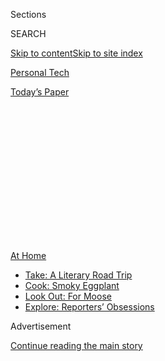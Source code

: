 <div id="app">

<div>

<div>

<div>

<div class="NYTAppHideMasthead css-1q2w90k e1suatyy0">

<div class="section css-ui9rw0 e1suatyy2">

<div class="css-eph4ug er09x8g0">

<div class="css-6n7j50">

</div>

<span class="css-1dv1kvn">Sections</span>

<div class="css-10488qs">

<span class="css-1dv1kvn">SEARCH</span>

</div>

[Skip to content](#site-content)[Skip to site index](#site-index)

</div>

<div id="masthead-section-label" class="css-1wr3we4 eaxe0e00">

[Personal
Tech](https://www.nytimes3xbfgragh.onion/section/technology/personaltech)

</div>

<div class="css-10698na e1huz5gh0">

</div>

</div>

<div id="masthead-bar-one" class="section hasLinks css-15hmgas e1csuq9d3">

<div class="css-uqyvli e1csuq9d0">

</div>

<div class="css-1uqjmks e1csuq9d1">

</div>

<div class="css-9e9ivx">

[](https://myaccount.nytimes3xbfgragh.onion/auth/login?response_type=cookie&client_id=vi)

</div>

<div class="css-1bvtpon e1csuq9d2">

[Today’s
Paper](https://www.nytimes3xbfgragh.onion/section/todayspaper)

</div>

</div>

</div>

</div>

<div data-aria-hidden="false">

<div id="site-content" data-role="main">

<div>

<div class="css-1aor85t" style="opacity:0.000000001;z-index:-1;visibility:hidden">

<div class="css-1hqnpie">

<div class="css-epjblv">

<span class="css-17xtcya">[Personal
Tech](/section/technology/personaltech)</span><span class="css-x15j1o">|</span><span class="css-fwqvlz">Your
Trusty Maps App Can Help You Navigate the
Pandemic</span>

</div>

<div class="css-k008qs">

<div class="css-1iwv8en">

<span class="css-18z7m18"></span>

<div>

</div>

</div>

<span class="css-1n6z4y">https://nyti.ms/2ZP9JiF</span>

<div class="css-1705lsu">

<div class="css-4xjgmj">

<div class="css-4skfbu" data-role="toolbar" data-aria-label="Social Media Share buttons, Save button, and Comments Panel with current comment count" data-testid="share-tools">

  - 
  - 
  - 
  - 
    
    <div class="css-6n7j50">
    
    </div>

  - 

</div>

</div>

</div>

</div>

</div>

</div>

<div id="NYT_TOP_BANNER_REGION" class="css-13pd83m">

<div>

<div id="maps-athome-menu" class="section interactive-content interactive-size-medium css-1edisqu">

<div class="css-17ih8de interactive-body">

<div class="at-home-nav__innerContainer">

<div class="at-home-nav__title">

[At
Home](https://www.nytimes3xbfgragh.onion/spotlight/at-home?action=click&pgtype=Article&state=default&region=TOP_BANNER&context=at_home_menu)

</div>

  - [Take: A Literary Road
    Trip](https://www.nytimes3xbfgragh.onion/2020/07/28/books/time-for-a-literary-road-trip.html?action=click&pgtype=Article&state=default&region=TOP_BANNER&context=at_home_menu)
  - [Cook: Smoky
    Eggplant](https://www.nytimes3xbfgragh.onion/2020/07/29/magazine/bored-with-your-home-cooking-some-smoky-eggplant-will-fix-that.html?action=click&pgtype=Article&state=default&region=TOP_BANNER&context=at_home_menu)
  - [Look Out: For
    Moose](https://www.nytimes3xbfgragh.onion/2020/07/27/travel/moose-michigan-isle-royale.html?action=click&pgtype=Article&state=default&region=TOP_BANNER&context=at_home_menu)
  - [Explore: Reporters’
    Obsessions](https://www.nytimes3xbfgragh.onion/interactive/2020/at-home/even-more-reporters-editors-diaries-lists-recommendations.html?action=click&pgtype=Article&state=default&region=TOP_BANNER&context=at_home_menu)

</div>

</div>

</div>

</div>

</div>

<div id="top-wrapper" class="css-1sy8kpn">

<div id="top-slug" class="css-l9onyx">

Advertisement

</div>

[Continue reading the main
story](#after-top)

<div class="ad top-wrapper" style="text-align:center;height:100%;display:block;min-height:250px">

<div id="top" class="place-ad" data-position="top" data-size-key="top">

</div>

</div>

<div id="after-top">

</div>

</div>

<div>

<div id="sponsor-wrapper" class="css-1hyfx7x">

<div id="sponsor-slug" class="css-19vbshk">

Supported by

</div>

[Continue reading the main
story](#after-sponsor)

<div id="sponsor" class="ad sponsor-wrapper" style="text-align:center;height:100%;display:block">

</div>

<div id="after-sponsor">

</div>

</div>

<div class="css-186x18t">

Tech Tip

</div>

<div class="css-1vkm6nb ehdk2mb0">

# Your Trusty Maps App Can Help You Navigate the Pandemic

</div>

Apple and Google have added handy features for these uncertain times.

<div class="css-79elbk" data-testid="photoviewer-wrapper">

<div class="css-z3e15g" data-testid="photoviewer-wrapper-hidden">

</div>

<div class="css-1a48zt4 ehw59r15" data-testid="photoviewer-children">

![<span class="css-16f3y1r e13ogyst0" data-aria-hidden="true">Apple’s
Maps app, left, and Google Maps, right, have updated their information
on which places are open — and which ones are
not.</span><span class="css-cnj6d5 e1z0qqy90" itemprop="copyrightHolder"><span class="css-1ly73wi e1tej78p0">Credit...</span><span><span>The
New York
Times</span></span></span>](https://static01.graylady3jvrrxbe.onion/images/2020/07/22/technology/personaltech/22TECHTIP_TOP/22TECHTIP_TOP-articleLarge.jpg?quality=75&auto=webp&disable=upscale)

</div>

</div>

<div class="css-18e8msd">

<div class="css-vp77d3 epjyd6m0">

<div class="css-hus3qt ey68jwv0" data-aria-hidden="true">

[![J. D.
Biersdorfer](https://static01.graylady3jvrrxbe.onion/images/2018/06/14/multimedia/author-j-d-biersdorfer/author-j-d-biersdorfer-thumbLarge.png
"J. D. Biersdorfer")](https://www.nytimes3xbfgragh.onion/by/j-d-biersdorfer)

</div>

<div class="css-1baulvz">

By [<span class="css-1baulvz last-byline" itemprop="name">J. D.
Biersdorfer</span>](https://www.nytimes3xbfgragh.onion/by/j-d-biersdorfer)

</div>

</div>

  - July 22,
    2020

  - 
    
    <div class="css-4xjgmj">
    
    <div class="css-d8bdto" data-role="toolbar" data-aria-label="Social Media Share buttons, Save button, and Comments Panel with current comment count" data-testid="share-tools">
    
      - 
      - 
      - 
      - 
        
        <div class="css-6n7j50">
        
        </div>
    
      - 
    
    </div>
    
    </div>

</div>

</div>

<div class="section meteredContent css-1r7ky0e" name="articleBody" itemprop="articleBody">

<div class="css-1fanzo5 StoryBodyCompanionColumn">

<div class="css-53u6y8">

If your town is partly closed or you’re wary of travel during the
Covid-19 pandemic, it might feel as if your phone’s map app is just
sitting there gathering digital dust. But even if you’re not tapping
[Apple’s Maps](https://www.apple.com/ios/maps/) or [Google
Maps](https://www.google.com/maps/about/#!/) to explore an exotic
vacation spot or to belt out turn-by-turn directions on a long road trip
this summer, your interactive travel aid can be useful. Here are a few
things you can do.

## Find What’s Open (or Closed)

Major American cities have been in varying stages of closure for months,
and it may be hard to remember which businesses are open. While a local
government’s website should have general guidelines posted, both the iOS
Maps app from Apple and Google Maps (for
[Android](https://play.google.com/store/apps/details?id=com.google.android.apps.maps&hl=en_US)
and
[iOS](https://apps.apple.com/us/app/google-maps-transit-food/id585027354))
have been updating their map labels and listings pages for specific
businesses to note adjusted hours, any curbside pickup service and
temporary closures.

</div>

</div>

<div class="css-79elbk" data-testid="photoviewer-wrapper">

<div class="css-z3e15g" data-testid="photoviewer-wrapper-hidden">

</div>

<div class="css-1a48zt4 ehw59r15" data-testid="photoviewer-children">

![<span class="css-16f3y1r e13ogyst0" data-aria-hidden="true">Both the
Maps app for iOS, left, and Google Maps, right, provide tools for users
to suggest updates to outdated or incorrect
information.</span><span class="css-cnj6d5 e1z0qqy90" itemprop="copyrightHolder"><span class="css-1ly73wi e1tej78p0">Credit...</span><span>The
New York
Times</span></span>](https://static01.graylady3jvrrxbe.onion/images/2020/07/22/technology/personaltech/22TECHTIP_01/22TECHTIP_01-articleLarge.jpg?quality=75&auto=webp&disable=upscale)

</div>

</div>

<div class="css-1fanzo5 StoryBodyCompanionColumn">

<div class="css-53u6y8">

But what if you find outdated details? In Apple’s Maps app, tap the name
of the business on the map and, when its information page opens, scroll
down and tap Report an Issue; you can [report other cartographic
issues](https://support.apple.com/en-us/HT203080) by tapping the
encircled “i” in the top-right corner of the map itself. In Google Maps,
select a business and scroll down on its information page to the
[“Suggest an
edit”](https://support.google.com/local-guides/answer/7084895?co=GENIE.Platform%3DAndroid&hl=en-GB&oco=1)
option.

</div>

</div>

<div class="css-1fanzo5 StoryBodyCompanionColumn">

<div class="css-53u6y8">

## Find Restaurants

Many dining establishments have struggled during the pandemic, as some
have stayed open with reduced service while others have been forced to
close. Apple’s Maps app often notes temporary or permanent closures and
operating hours on its Yelp-assisted restaurant listings pages. As part
of its [Covid-19
updates](https://support.google.com/maps/answer/9795160), Google now
adds a line on a restaurant’s info page that lists the status of
dine-in, takeout and delivery
service.

</div>

</div>

<div class="css-79elbk" data-testid="photoviewer-wrapper">

<div class="css-z3e15g" data-testid="photoviewer-wrapper-hidden">

</div>

<div class="css-1a48zt4 ehw59r15" data-testid="photoviewer-children">

<div class="css-1xdhyk6 erfvjey0">

<span class="css-1ly73wi e1tej78p0">Image</span>

<div class="css-zjzyr8">

<div data-testid="lazyimage-container" style="height:400.84444444444443px">

</div>

</div>

</div>

<span class="css-16f3y1r e13ogyst0" data-aria-hidden="true">Apple’s Maps
app and Google Maps both show operating hours and website links for
restaurants, but Google adds information about dine-in, takeout and
delivery
options.</span><span class="css-cnj6d5 e1z0qqy90" itemprop="copyrightHolder"><span class="css-1ly73wi e1tej78p0">Credit...</span><span>The
New York Times</span></span>

</div>

</div>

<div class="css-1fanzo5 StoryBodyCompanionColumn">

<div class="css-53u6y8">

Like Google Maps, Apple’s Maps includes the restaurant’s phone number
and website for details straight from the source. Use this contact
information to confirm current delivery and takeout services — along
with any outdoor-dining options.

## Find a Covid-19 Testing Site

[State and local health departments
manage](https://www.cdc.gov/coronavirus/2019-ncov/symptoms-testing/testing.html)
testing, but if you have [coronavirus
symptoms](https://www.cdc.gov/coronavirus/2019-ncov/symptoms-testing/symptoms.html)
or your medical provider advises you to [get
tested](https://www.cdc.gov/coronavirus/2019-ncov/lab/testing.html),
find a facility. Apple and Google now include the locations of Covid-19
testing sites in their maps apps using data gleaned from government
agencies, public-health departments and health care
institutions.

</div>

</div>

<div class="css-79elbk" data-testid="photoviewer-wrapper">

<div class="css-z3e15g" data-testid="photoviewer-wrapper-hidden">

</div>

<div class="css-1a48zt4 ehw59r15" data-testid="photoviewer-children">

<div class="css-1xdhyk6 erfvjey0">

<span class="css-1ly73wi e1tej78p0">Image</span>

<div class="css-zjzyr8">

<div data-testid="lazyimage-container" style="height:400.84444444444443px">

</div>

</div>

</div>

<span class="css-16f3y1r e13ogyst0" data-aria-hidden="true">Both Apple
and Google have added locations and other information for Covid-19
testing sites around the
country.</span><span class="css-cnj6d5 e1z0qqy90" itemprop="copyrightHolder"><span class="css-1ly73wi e1tej78p0">Credit...</span><span>The
New York Times</span></span>

</div>

</div>

<div class="css-1fanzo5 StoryBodyCompanionColumn">

<div class="css-53u6y8">

To see places where you can potentially be tested, enter a variation of
“Covid-19 testing” into the search box in the maps app. When you
select a facility from the resulting list, it should show any additional
requirements for getting a test there, like an appointment or a doctor’s
referral.

</div>

</div>

<div class="css-1fanzo5 StoryBodyCompanionColumn">

<div class="css-53u6y8">

## Find Socially Distant Activity

If you need to leave home for work, errands or other reasons and don’t
drive, both maps apps provide information on the current status of local
public-transit service. But if your destination is walkable, going by
foot offers exercise and a change of scenery — just tap the icon for
walking directions.

A quick search in either maps app for “parks near me” can lead you to
local greenery; maps for larger parks often include footpaths and
attractions within the
park.

</div>

</div>

<div class="css-79elbk" data-testid="photoviewer-wrapper">

<div class="css-z3e15g" data-testid="photoviewer-wrapper-hidden">

</div>

<div class="css-1a48zt4 ehw59r15" data-testid="photoviewer-children">

<div class="css-1xdhyk6 erfvjey0">

<span class="css-1ly73wi e1tej78p0">Image</span>

<div class="css-zjzyr8">

<div data-testid="lazyimage-container" style="height:400.84444444444443px">

</div>

</div>

</div>

<span class="css-16f3y1r e13ogyst0" data-aria-hidden="true">You can plan
your outdoor exercise in nearby parks as shown in Apple’s Maps app,
left, or have Google Maps show you bike trails when you tap the Layers
icon in the upper-right corner and select
Bicycling.</span><span class="css-cnj6d5 e1z0qqy90" itemprop="copyrightHolder"><span class="css-1ly73wi e1tej78p0">Credit...</span><span>The
New York Times</span></span>

</div>

</div>

<div class="css-1fanzo5 StoryBodyCompanionColumn">

<div class="css-53u6y8">

For cyclists, Google Maps displays the [types of bicycle
trails](https://support.google.com/maps/answer/3092439?co=GENIE.Platform%3DAndroid&hl=en&oco=1)
available on a route (like dedicated traffic lanes or off-road dirt
paths), along with landscape and terrain details when selected in the
Layers menu. Apple’s [iOS 14
software](https://www.apple.com/ios/ios-14-preview/features/), coming
this year, will enhance its Maps app features with routes showing things
like bicycle lanes, bike-friendly roads, elevation and traffic
information.

## Find a Digital Diversion

Preventing the spread of the virus may discourage many people from
taking trips this summer. But if you still want to explore new places,
you can do a bit of virtual travel right in your maps app.

For example, when you search for a major city or landmark in Apple’s
Maps app, look for the
[Flyover](https://support.apple.com/guide/iphone/take-flyover-tours-in-maps-iph81a3f978/ios)
button or 3-D icon on the information page, and tap it to take an aerial
tour. You can also do a street-level exploration of major cities by
tapping the binoculars icon and using the app’s [Look
Around](https://support.apple.com/guide/iphone/look-around-iph65703a702/ios)
feature.

</div>

</div>

<div class="css-79elbk" data-testid="photoviewer-wrapper">

<div class="css-z3e15g" data-testid="photoviewer-wrapper-hidden">

</div>

<div class="css-1a48zt4 ehw59r15" data-testid="photoviewer-children">

<div class="css-1xdhyk6 erfvjey0">

<span class="css-1ly73wi e1tej78p0">Image</span>

<div class="css-zjzyr8">

<div data-testid="lazyimage-container" style="height:400.84444444444443px">

</div>

</div>

</div>

<span class="css-16f3y1r e13ogyst0" data-aria-hidden="true">No, it’s not
the same as being there, but the Flyover tours in Apple’s Maps app or
the Street View feature in Google Maps can virtually take you
places.</span><span class="css-cnj6d5 e1z0qqy90" itemprop="copyrightHolder"><span class="css-1ly73wi e1tej78p0">Credit...</span><span>The
New York Times</span></span>

</div>

</div>

<div class="css-1fanzo5 StoryBodyCompanionColumn">

<div class="css-53u6y8">

For years, Google Maps has included a similar [Street
View](https://support.google.com/maps/answer/3093484?co=GENIE.Platform%3DAndroid&hl=en&oco=1)
feature that shows panoramic photos of a location as if you were
standing there. But if you really want to see the world, check out
[Google Earth](https://www.google.com/earth/versions/#earth-for-mobile),
the company’s other free maps app for
[Android](https://play.google.com/store/apps/details?id=com.google.earth&hl=en_US)
and [iOS](https://apps.apple.com/us/app/google-earth/id293622097). Once
installed, Google Earth lets you “fly” around the globe, explore cities
in 3-D and wander through map-based tours in its
[Voyager](https://support.google.com/earth/answer/7365064?hl=en&ref_topic=7364880&co=GENIE.Platform%3DAndroid&oco=1)
section. True, virtual travel in any app can’t match the thrill of going
in person — but for now, it’s safer.

</div>

</div>

</div>

<div>

</div>

<div>

</div>

<div>

</div>

<div>

<div id="bottom-wrapper" class="css-1ede5it">

<div id="bottom-slug" class="css-l9onyx">

Advertisement

</div>

[Continue reading the main
story](#after-bottom)

<div id="bottom" class="ad bottom-wrapper" style="text-align:center;height:100%;display:block;min-height:90px">

</div>

<div id="after-bottom">

</div>

</div>

</div>

</div>

</div>

## Site Index

<div>

</div>

## Site Information Navigation

  - [© <span>2020</span> <span>The New York Times
    Company</span>](https://help.nytimes3xbfgragh.onion/hc/en-us/articles/115014792127-Copyright-notice)

<!-- end list -->

  - [NYTCo](https://www.nytco.com/)
  - [Contact
    Us](https://help.nytimes3xbfgragh.onion/hc/en-us/articles/115015385887-Contact-Us)
  - [Work with us](https://www.nytco.com/careers/)
  - [Advertise](https://nytmediakit.com/)
  - [T Brand Studio](http://www.tbrandstudio.com/)
  - [Your Ad
    Choices](https://www.nytimes3xbfgragh.onion/privacy/cookie-policy#how-do-i-manage-trackers)
  - [Privacy](https://www.nytimes3xbfgragh.onion/privacy)
  - [Terms of
    Service](https://help.nytimes3xbfgragh.onion/hc/en-us/articles/115014893428-Terms-of-service)
  - [Terms of
    Sale](https://help.nytimes3xbfgragh.onion/hc/en-us/articles/115014893968-Terms-of-sale)
  - [Site
    Map](https://spiderbites.nytimes3xbfgragh.onion)
  - [Help](https://help.nytimes3xbfgragh.onion/hc/en-us)
  - [Subscriptions](https://www.nytimes3xbfgragh.onion/subscription?campaignId=37WXW)

</div>

</div>

</div>

</div>

